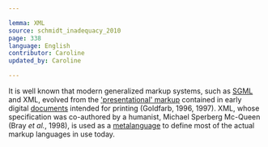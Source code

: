 ```yaml
---

lemma: XML
source: schmidt_inadequacy_2010
page: 338
language: English
contributor: Caroline
updated_by: Caroline

---
```


It is well known that modern generalized markup systems, such as [SGML](SGML.html) and XML, evolved from the ['presentational' markup](markupPresentational.html) contained in early digital [documents](document.html) intended for printing (Goldfarb, 1996, 1997). XML, whose specification was co-authored by a humanist, Michael Sperberg Mc-Queen (Bray _et al._, 1998), is used as a [metalanguage](metamarkup.html) to define most of the actual markup languages in use today.
